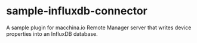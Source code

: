 # sample-influxdb-connector
A sample plugin for macchina.io Remote Manager server that writes device properties into an InfluxDB database.
